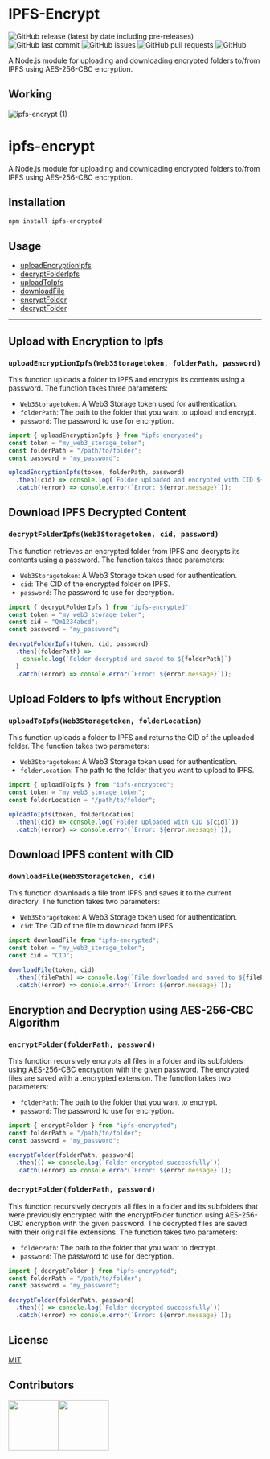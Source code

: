# IPFS-Encrypt

![GitHub release (latest by date including pre-releases)](https://img.shields.io/github/v/release/0xVikasRushi/ipfs-encrypt?include_prereleases)
![GitHub last commit](https://img.shields.io/github/last-commit/0xVikasRushi/ipfs-encrypt)
![GitHub issues](https://img.shields.io/github/issues-raw/0xVikasRushi/ipfs-encrypt)
![GitHub pull requests](https://img.shields.io/github/issues-pr/0xVikasRushi/ipfs-encrypt)
![GitHub](https://img.shields.io/github/license/0xVikasRushi/ipfs-encrypt)<br>

A Node.js module for uploading and downloading encrypted folders to/from IPFS using AES-256-CBC encryption.

## Working

![ipfs-encrypt (1)](https://user-images.githubusercontent.com/88543171/219943113-21671e6f-7f94-4d85-aae4-9b1924ef3f3e.png)

# ipfs-encrypt

A Node.js module for uploading and downloading encrypted folders to/from IPFS using AES-256-CBC encryption.

## Installation

```sh
npm install ipfs-encrypted
```

## Usage

- [uploadEncryptionIpfs](#uploadencryptionipfsweb3storagetoken-folderpath-password)
- [decryptFolderIpfs](#decryptfolderipfsweb3storagetoken-cid-password)
- [uploadToIpfs](#uploadtoipfsweb3storagetoken-folderlocation)
- [downloadFile](#downloadfileweb3storagetoken-cid)
- [encryptFolder](#encryptfolderfolderpath-password)
- [decryptFolder](#decryptfolderfolderpath-password)

---

## Upload with Encryption to Ipfs

### `uploadEncryptionIpfs(Web3Storagetoken, folderPath, password)`

This function uploads a folder to IPFS and encrypts its contents using a password. The function takes three parameters:

- `Web3Storagetoken`: A Web3 Storage token used for authentication.
- `folderPath`: The path to the folder that you want to upload and encrypt.
- `password`: The password to use for encryption.

```js
import { uploadEncryptionIpfs } from "ipfs-encrypted";
const token = "my_web3_storage_token";
const folderPath = "/path/to/folder";
const password = "my_password";

uploadEncryptionIpfs(token, folderPath, password)
  .then((cid) => console.log(`Folder uploaded and encrypted with CID ${cid}`))
  .catch((error) => console.error(`Error: ${error.message}`));
```

## Download IPFS Decrypted Content

### `decryptFolderIpfs(Web3Storagetoken, cid, password)`

This function retrieves an encrypted folder from IPFS and decrypts its contents using a password. The function takes three parameters:

- `Web3Storagetoken`: A Web3 Storage token used for authentication.
- `cid`: The CID of the encrypted folder on IPFS.
- `password`: The password to use for decryption.

```js
import { decryptFolderIpfs } from "ipfs-encrypted";
const token = "my_web3_storage_token";
const cid = "Qm1234abcd";
const password = "my_password";

decryptFolderIpfs(token, cid, password)
  .then((folderPath) =>
    console.log(`Folder decrypted and saved to ${folderPath}`)
  )
  .catch((error) => console.error(`Error: ${error.message}`));
```

## Upload Folders to Ipfs without Encryption

### `uploadToIpfs(Web3Storagetoken, folderLocation)`

This function uploads a folder to IPFS and returns the CID of the uploaded folder. The function takes two parameters:

- `Web3Storagetoken`: A Web3 Storage token used for authentication.
- `folderLocation`: The path to the folder that you want to upload to IPFS.

```js
import { uploadToIpfs } from "ipfs-encrypted";
const token = "my_web3_storage_token";
const folderLocation = "/path/to/folder";

uploadToIpfs(token, folderLocation)
  .then((cid) => console.log(`Folder uploaded with CID ${cid}`))
  .catch((error) => console.error(`Error: ${error.message}`));
```

## Download IPFS content with CID

### `downloadFile(Web3Storagetoken, cid)`

This function downloads a file from IPFS and saves it to the current directory. The function takes two parameters:

- `Web3Storagetoken`: A Web3 Storage token used for authentication.
- `cid`: The CID of the file to download from IPFS.

```js
import downloadFile from "ipfs-encrypted";
const token = "my_web3_storage_token";
const cid = "CID";

downloadFile(token, cid)
  .then((filePath) => console.log(`File downloaded and saved to ${filePath}`))
  .catch((error) => console.error(`Error: ${error.message}`));
```

## Encryption and Decryption using AES-256-CBC Algorithm

### `encryptFolder(folderPath, password)`

This function recursively encrypts all files in a folder and its subfolders using AES-256-CBC encryption with the given password. The encrypted files are saved with a .encrypted extension. The function takes two parameters:

- `folderPath`: The path to the folder that you want to encrypt.
- `password`: The password to use for encryption.

```js
import { encryptFolder } from "ipfs-encrypted";
const folderPath = "/path/to/folder";
const password = "my_password";

encryptFolder(folderPath, password)
  .then(() => console.log(`Folder encrypted successfully`))
  .catch((error) => console.error(`Error: ${error.message}`));
```

### `decryptFolder(folderPath, password)`

This function recursively decrypts all files in a folder and its subfolders that were previously encrypted with the encryptFolder function using AES-256-CBC encryption with the given password. The decrypted files are saved with their original file extensions. The function takes two parameters:

- `folderPath`: The path to the folder that you want to decrypt.
- `password`: The password to use for decryption.

```js
import { decryptFolder } from "ipfs-encrypted";
const folderPath = "/path/to/folder";
const password = "my_password";

decryptFolder(folderPath, password)
  .then(() => console.log(`Folder decrypted successfully`))
  .catch((error) => console.error(`Error: ${error.message}`));
```

## License

[MIT](https://choosealicense.com/licenses/mit/)

## Contributors

<div style="display: flex;">
 
<a href="https://github.com/0xvikasrushi">
    <img src="https://github.com/0xvikasrushi.png" width="100" height="100"/>
  </a>
  
  <a href="https://github.com/c-shubh">
    <img src="https://github.com/c-shubh.png" width="100" height="100"/>
  </a>

</div>
